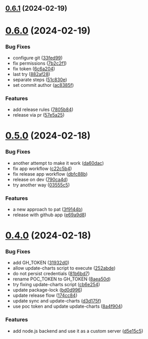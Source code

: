## [0.6.1](https://github.com/niyowski/poc-semantic-release/compare/v0.6.0...v0.6.1) (2024-02-19)

# [0.6.0](https://github.com/niyowski/poc-semantic-release/compare/v0.5.0...v0.6.0) (2024-02-19)


### Bug Fixes

* configure git ([33fed99](https://github.com/niyowski/poc-semantic-release/commit/33fed99a1d3b21edcc0933bc7214fad98ca95581))
* fix permissions ([7b2c2f1](https://github.com/niyowski/poc-semantic-release/commit/7b2c2f10ddef642067cf5ce8339bf85220378b18))
* fix token ([6c6a204](https://github.com/niyowski/poc-semantic-release/commit/6c6a2044ed6000451ae99f98feb2fa206c8be3b9))
* last try ([882af28](https://github.com/niyowski/poc-semantic-release/commit/882af28d3d0e685342db7693d3cdef84fcab5422))
* separate steps ([51c830e](https://github.com/niyowski/poc-semantic-release/commit/51c830ef45a642028f879a77b5780234f2549c7c))
* set commit author ([ac8385f](https://github.com/niyowski/poc-semantic-release/commit/ac8385f190ea9a97ed3a6b2b5c7bf119e5a682bd))


### Features

* add release rules ([7805b84](https://github.com/niyowski/poc-semantic-release/commit/7805b84c2481f268d7c826dffb6b932bac1ad7f3))
* release via pr ([57e5a25](https://github.com/niyowski/poc-semantic-release/commit/57e5a25f9d5ba7f32cf6c174a7efa506bc64dcc8))

# [0.5.0](https://github.com/niyowski/poc-semantic-release/compare/v0.4.0...v0.5.0) (2024-02-18)


### Bug Fixes

* another attempt to make it work ([da60dac](https://github.com/niyowski/poc-semantic-release/commit/da60dac9a4b655986dbc16613b156ce2b0a66243))
* fix app workflow ([c22c5b4](https://github.com/niyowski/poc-semantic-release/commit/c22c5b408750769631ed130f1c67a78f788019df))
* fix release app workflow ([dbfc88b](https://github.com/niyowski/poc-semantic-release/commit/dbfc88b3a3e8df4298cb82ad251316aa5f2ef240))
* release on dev ([790ca4d](https://github.com/niyowski/poc-semantic-release/commit/790ca4df77b6a44f7f36cf3241808e1bde1ed78b))
* try another way ([03555c5](https://github.com/niyowski/poc-semantic-release/commit/03555c52c80b06fdbe875d26a9ebd82bc3f4c98f))


### Features

* a new approach to pat ([3f9144b](https://github.com/niyowski/poc-semantic-release/commit/3f9144b10739be71781ad1b2780c001faa795ee9))
* release with github app ([e69a9d8](https://github.com/niyowski/poc-semantic-release/commit/e69a9d8732d1473efc0a1dc5eb8a6321da114802))

# [0.4.0](https://github.com/niyowski/poc-semantic-release/compare/v0.3.0...v0.4.0) (2024-02-18)


### Bug Fixes

* add GH_TOKEN ([31932d0](https://github.com/niyowski/poc-semantic-release/commit/31932d05737efce1cee3aecb5fea928d1b371990))
* allow update-charts script to execute ([252abde](https://github.com/niyowski/poc-semantic-release/commit/252abdec687981651ccb4810e57f978baad9a923))
* do not persist credentials ([81b6bd7](https://github.com/niyowski/poc-semantic-release/commit/81b6bd724c29659520dc43171689644dba46ed99))
* rename POC_TOKEN to GH_TOKEN ([8aea50d](https://github.com/niyowski/poc-semantic-release/commit/8aea50de630687332135e89aab7f323bf79540ab))
* try fixing update-charts script ([cb6e254](https://github.com/niyowski/poc-semantic-release/commit/cb6e254c3a8dbec305a069959c7e9755b1563070))
* update package-lock ([bd0d996](https://github.com/niyowski/poc-semantic-release/commit/bd0d996c7081e5c5746f5ed8244ca208530f1f71))
* update release flow ([174cc84](https://github.com/niyowski/poc-semantic-release/commit/174cc8471d0bf5d9fb311676d6f6717cdc3cb408))
* update sync and update-charts ([d3d175f](https://github.com/niyowski/poc-semantic-release/commit/d3d175f4a5d87925e9d850ec68d29a88e8c0dbba))
* use poc token and update update-charts ([8a4f904](https://github.com/niyowski/poc-semantic-release/commit/8a4f9044f6e06e32f1e6963fad6aeeab8bd8c515))


### Features

* add node.js backend and use it as a custom server ([d5e15c5](https://github.com/niyowski/poc-semantic-release/commit/d5e15c5f53e3510d9fc0fc984aebe13966cef907))
